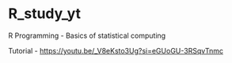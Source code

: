 # R_study_yt
R Programming - Basics of statistical computing

Tutorial - 
https://youtu.be/_V8eKsto3Ug?si=eGUoGU-3RSqvTnmc
